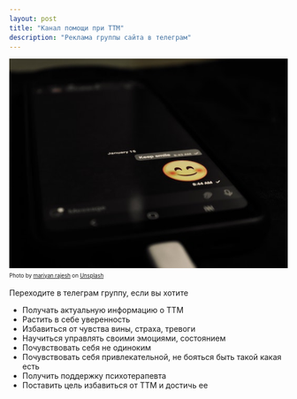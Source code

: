 ```yaml
---
layout: post
title: "Канал помощи при ТТМ"
description: "Реклама группы сайта в телеграм"
---
```

<img 
    src="/assets/img/mariyan-rajesh-BICGzegcfWs-unsplash.jpg" 
    alt="телеграм группа помощи при ТТМ"
    class="mb-0"
/>
<sup><sub>
Photo by <a href="https://unsplash.com/@mariyan_rajesh?utm_source=unsplash&utm_medium=referral&utm_content=creditCopyText">mariyan rajesh</a> on <a href="https://unsplash.com/s/photos/telegram?utm_source=unsplash&utm_medium=referral&utm_content=creditCopyText">Unsplash</a>
</sub></sup>


Переходите в телеграм группу, если вы хотите

- Получать актуальную информацию о ТТМ
- Растить в себе уверенность
- Избавиться от чувства вины, страха, тревоги
- Научиться управлять своими эмоциями, состоянием
- Почувствовать себя не одиноким
- Почувствовать себя привлекательной, не бояться быть такой какая есть
- Получить поддержку психотерапевта
- Поставить цель избавиться от ТТМ и достичь ее
